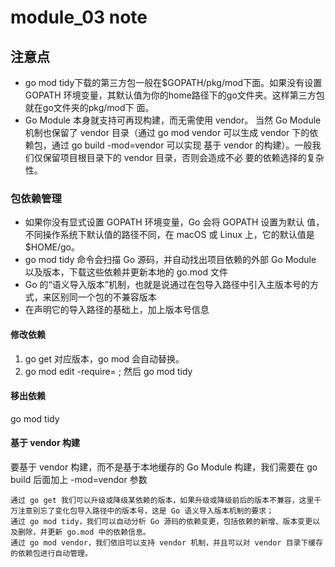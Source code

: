# module_03 note

## 注意点

- go mod tidy下载的第三方包一般在$GOPATH/pkg/mod下面。如果没有设置GOPATH  环境变量，其默认值为你的home路径下的go文件夹。这样第三方包就在go文件夹的pkg/mod下
  面。
- Go Module 本身就支持可再现构建，而无需使用 vendor。 当然 Go Module 机制也保留了 vendor 目录（通过  go mod vendor 可以生成 vendor 下的依赖包，通过 go build -mod=vendor 可以实现  基于 vendor 的构建）。一般我们仅保留项目根目录下的 vendor 目录，否则会造成不必  要的依赖选择的复杂性。

### 包依赖管理

- 如果你没有显式设置 GOPATH 环境变量，Go 会将 GOPATH 设置为默认 值，不同操作系统下默认值的路径不同，在 macOS 或 Linux 上，它的默认值是 $HOME/go。
- go mod tidy 命令会扫描 Go 源码，并自动找出项目依赖的外部 Go Module 以及版本，下载这些依赖并更新本地的 go.mod 文件
- Go 的“语义导入版本”机制，也就是说通过在包导入路径中引入主版本号的方  式，来区别同一个包的不兼容版本
- 在声明它的导入路径的基础上，加上版本号信息

#### 修改依赖
1. go get 对应版本，go mod 会自动替换。
2. go mod edit -require= ; 然后 go mod tidy

#### 移出依赖
go mod tidy

#### 基于 vendor 构建
要基于 vendor 构建，而不是基于本地缓存的 Go Module 构建，我们需要在 go build 后面加上 -mod=vendor 参数

```ad-summary
通过 go get 我们可以升级或降级某依赖的版本，如果升级或降级前后的版本不兼容，这里千万注意别忘了变化包导入路径中的版本号，这是 Go 语义导入版本机制的要求；
通过 go mod tidy，我们可以自动分析 Go 源码的依赖变更，包括依赖的新增、版本变更以及删除，并更新 go.mod 中的依赖信息。
通过 go mod vendor，我们依旧可以支持 vendor 机制，并且可以对 vendor 目录下缓存的依赖包进行自动管理。
```